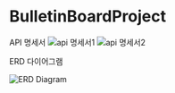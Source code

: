 # BulletinBoardProject

API 명세서
![api 명세서1](https://github.com/phantomrole/BulletinBoardProject/assets/35451795/3dd47e17-6583-47df-babf-f2e8ca7818a1)
![api 명세서2](https://github.com/phantomrole/BulletinBoardProject/assets/35451795/f39f1b29-6305-4f24-a7ca-272601f4e286)


ERD 다이어그램

![ERD Diagram](https://github.com/phantomrole/BulletinBoardProject/assets/35451795/6cfef41d-0ad6-4854-8526-50c4966958ee)
